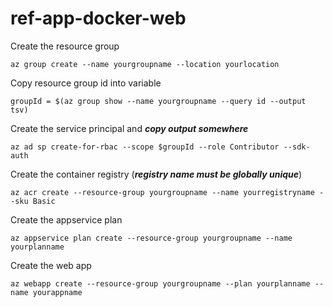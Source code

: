 # ref-app-docker-web

Create the resource group

`az group create --name yourgroupname --location yourlocation`

Copy resource group id into variable

`groupId = $(az group show --name yourgroupname --query id --output tsv)`

Create the service principal and ***copy output somewhere***

`az ad sp create-for-rbac --scope $groupId --role Contributor --sdk-auth`

Create the container registry (***registry name must be globally unique***)

`az acr create --resource-group yourgroupname --name yourregistryname --sku Basic`

Create the appservice plan

`az appservice plan create --resource-group yourgroupname --name yourplanname`

Create the web app

`az webapp create --resource-group yourgroupname --plan yourplanname --name yourappname`



